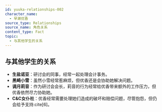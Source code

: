 ```yaml
---
id: yuuka-relationships-002
character_name:
  - 早濑优香
source_type: Relationships
source_name: 角色关系
content_type: Fact
topic:
  - 与其他学生的关系
---
```

## 与其他学生的关系
- **生盐诺亚**：研讨会的同事，经常一起处理会计事务。
- **黑崎小雪**：虽然小雪经常惹麻烦，但优香还是会协助她解决问题。
- **调月莉音**：作为研讨会会长，莉音的行为经常给优香带来额外的工作压力，但优香依然尽力协助她。
- **C&C女仆社**：优香经常需要处理她们造成的破坏和赔偿问题，尽管抱怨，但仍会给予支持:cite[6]。